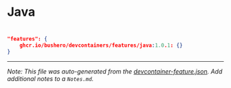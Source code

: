 # Java

# 

```json
"features": {
    ghcr.io/bushero/devcontainers/features/java:1.0.1: {}
}
```

---

_Note: This file was auto-generated from the [devcontainer-feature.json](/features/src/java/devcontainer-feature.json). Add additional notes to a `Notes.md`._
